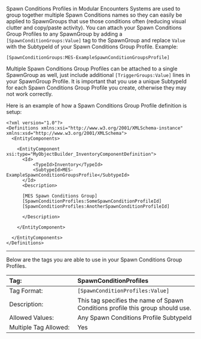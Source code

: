 Spawn Conditions Profiles in Modular Encounters Systems are used to group together multiple Spawn Conditions names so they can easily be applied to SpawnGroups that use those conditions often (reducing visual clutter and copy/paste activity). You can attach your Spawn Conditions Group Profiles to any SpawnGroup by adding a `[SpawnConditionGroups:Value]` tag to the SpawnGroup and replace `Value` with the SubtypeId of your Spawn Conditions Group Profile. Example:

`[SpawnConditionGroups:MES-ExampleSpawnConditionGroupsProfile]`

Multiple Spawn Conditions Group Profiles can be attached to a single SpawnGroup as well, just include additional `[TriggerGroups:Value]` lines in your SpawnGroup Profile. It is important that you use a unique SubtypeId for each Spawn Conditions Group Profile you create, otherwise they may not work correctly.

Here is an example of how a Spawn Conditions Group Profile definition is setup:

```
<?xml version="1.0"?>
<Definitions xmlns:xsi="http://www.w3.org/2001/XMLSchema-instance" xmlns:xsd="http://www.w3.org/2001/XMLSchema">
  <EntityComponents>

    <EntityComponent xsi:type="MyObjectBuilder_InventoryComponentDefinition">
      <Id>
          <TypeId>Inventory</TypeId>
          <SubtypeId>MES-ExampleSpawnConditionGroupsProfile</SubtypeId>
      </Id>
      <Description>

      [MES Spawn Conditions Group]
      [SpawnConditionProfiles:SomeSpawnConditionProfileId]
      [SpawnConditionProfiles:AnotherSpawnConditionProfileId]
      
      </Description>
      
    </EntityComponent>

  </EntityComponents>
</Definitions>
```

***

Below are the tags you are able to use in your Spawn Conditions Group Profiles.  

<!--SpawnConditionProfiles-->
|Tag:&nbsp;&nbsp;&nbsp;&nbsp;&nbsp;&nbsp;&nbsp;&nbsp;&nbsp;&nbsp;&nbsp;&nbsp;&nbsp;&nbsp;&nbsp;&nbsp;&nbsp;&nbsp;&nbsp;&nbsp;&nbsp;&nbsp;&nbsp;&nbsp;&nbsp;&nbsp;&nbsp;&nbsp;&nbsp;&nbsp;&nbsp;|SpawnConditionProfiles|
|:----|:----|
|Tag Format:|`[SpawnConditionProfiles:Value]`|
|Description:|This tag specifies the name of Spawn Conditions profile this group should use.|
|Allowed Values:|Any Spawn Conditions Profile SubtypeId|
|Multiple Tag Allowed:|Yes|

<!--  -->
